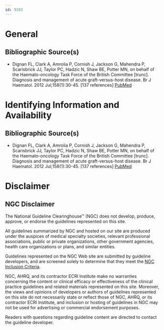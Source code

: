 ```yaml
---
id: 9103
---
```


# General

## Bibliographic Source(s)

- Dignan FL, Clark A, Amrolia P, Cornish J, Jackson G, Mahendra P, Scarisbrick JJ, Taylor PC, Hadzic N, Shaw BE, Potter MN, on behalf of the Haemato-oncology Task Force of the British Committee [trunc]. Diagnosis and management of acute graft-versus-host disease. Br J Haematol. 2012 Jul;158(1):30-45. [137 references] [ PubMed ](http://www.ncbi.nlm.nih.gov/entrez/query.fcgi?cmd=Retrieve&db=pubmed&dopt=Abstract&list_uids=22533831)

# Identifying Information and Availability

## Bibliographic Source(s)

- Dignan FL, Clark A, Amrolia P, Cornish J, Jackson G, Mahendra P, Scarisbrick JJ, Taylor PC, Hadzic N, Shaw BE, Potter MN, on behalf of the Haemato-oncology Task Force of the British Committee [trunc]. Diagnosis and management of acute graft-versus-host disease. Br J Haematol. 2012 Jul;158(1):30-45. [137 references] [ PubMed ](http://www.ncbi.nlm.nih.gov/entrez/query.fcgi?cmd=Retrieve&db=pubmed&dopt=Abstract&list_uids=22533831)

# Disclaimer

## NGC Disclaimer

The National Guideline Clearinghouse™ (NGC) does not develop, produce, approve, or endorse the guidelines represented on this site.

All guidelines summarized by NGC and hosted on our site are produced under the auspices of medical specialty societies, relevant professional associations, public or private organizations, other government agencies, health care organizations or plans, and similar entities.

Guidelines represented on the NGC Web site are submitted by guideline developers, and are screened solely to determine that they meet the [NGC Inclusion Criteria](/help-and-about/summaries/inclusion-criteria).

NGC, AHRQ, and its contractor ECRI Institute make no warranties concerning the content or clinical efficacy or effectiveness of the clinical practice guidelines and related materials represented on this site. Moreover, the views and opinions of developers or authors of guidelines represented on this site do not necessarily state or reflect those of NGC, AHRQ, or its contractor ECRI Institute, and inclusion or hosting of guidelines in NGC may not be used for advertising or commercial endorsement purposes.

Readers with questions regarding guideline content are directed to contact the guideline developer.

